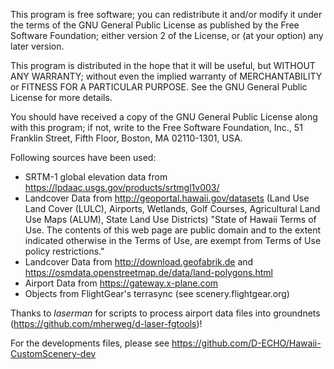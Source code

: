 This program is free software; you can redistribute it and/or
modify it under the terms of the GNU General Public License
as published by the Free Software Foundation; either version 2
of the License, or (at your option) any later version.

This program is distributed in the hope that it will be useful,
but WITHOUT ANY WARRANTY; without even the implied warranty of
MERCHANTABILITY or FITNESS FOR A PARTICULAR PURPOSE.  See the
GNU General Public License for more details.

You should have received a copy of the GNU General Public License
along with this program; if not, write to the Free Software
Foundation, Inc., 51 Franklin Street, Fifth Floor, Boston, MA  02110-1301, USA.
 
Following sources have been used:

* SRTM-1 global elevation data from https://lpdaac.usgs.gov/products/srtmgl1v003/
* Landcover Data from http://geoportal.hawaii.gov/datasets (Land Use Land Cover (LULC), Airports, Wetlands, Golf Courses, Agricultural Land Use Maps (ALUM), State Land Use Districts)
	"State of Hawaii Terms of Use. The contents of this web page are public domain and to the extent indicated otherwise in the Terms of Use, are exempt from Terms of Use policy restrictions."
* Landcover Data from http://download.geofabrik.de and https://osmdata.openstreetmap.de/data/land-polygons.html
* Airport Data from https://gateway.x-plane.com
* Objects from FlightGear's terrasync (see scenery.flightgear.org)

Thanks to _laserman_ for scripts to process airport data files into groundnets (https://github.com/mherweg/d-laser-fgtools)!

For the developments files, please see https://github.com/D-ECHO/Hawaii-CustomScenery-dev
